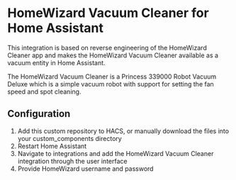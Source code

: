# HomeWizard Vacuum Cleaner for Home Assistant
This integration is based on reverse engineering of the HomeWizard Cleaner app and makes the HomeWizard Vacuum Cleaner available as a vacuum entity in Home Assistant.

The HomeWizard Vacuum Cleaner is a Princess 339000 Robot Vacuum Deluxe which is a simple vacuum robot with support for setting the fan speed and spot cleaning.

## Configuration
1. Add this custom repository to HACS, or manually download the files into your custom_components directory
2. Restart Home Assistant
3. Navigate to integrations and add the HomeWizard Vacuum Cleaner integration through the user interface 
4. Provide HomeWizard username and password